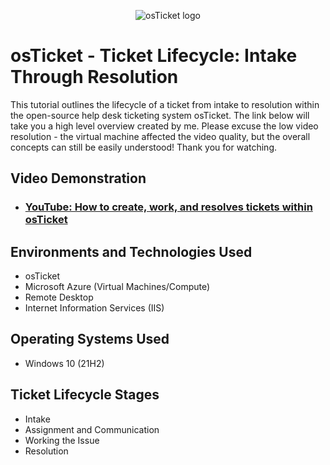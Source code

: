 <p align="center">
<img src="https://i.imgur.com/Clzj7Xs.png" alt="osTicket logo"/>
</p>

<h1>osTicket - Ticket Lifecycle: Intake Through Resolution</h1>
This tutorial outlines the lifecycle of a ticket from intake to resolution within the open-source help desk ticketing system osTicket. The link below will take you a high level overview created by me. Please excuse the low video resolution - the virtual machine affected the video quality, but the overall concepts can still be easily understood! Thank you for watching.<br />


<h2>Video Demonstration</h2>

- ### [YouTube: How to create, work, and resolves tickets within osTicket](https://www.youtube.com/watch?v=YY1NOlVa7jQ)

<h2>Environments and Technologies Used</h2>

- osTicket
- Microsoft Azure (Virtual Machines/Compute)
- Remote Desktop
- Internet Information Services (IIS)

<h2>Operating Systems Used </h2>

- Windows 10</b> (21H2)

<h2>Ticket Lifecycle Stages</h2>

- Intake
- Assignment and Communication
- Working the Issue
- Resolution
